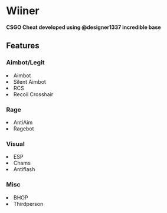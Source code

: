 # Wiiner

<b> CSGO Cheat developed using @designer1337 incredible base </b>

<b> <h2> Features </h2> </b>

<h3>Aimbot/Legit</h3>
<li>Aimbot</li>
<li>Silent Aimbot</li>
<li>RCS</li>
<li>Recoil Crosshair</li>

<h3>Rage</h3>
<li>AntiAim</li>
<li>Ragebot</li>

<h3>Visual</h3>
<li>ESP</li>
<li>Chams</li>
<li>Antiflash</li>


<h3>Misc</h3>
<li>BHOP</li>
<li>Thirdperson</li>

